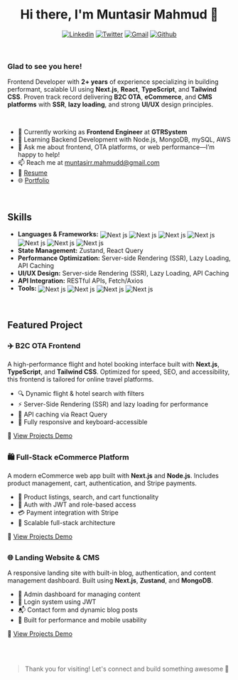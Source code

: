 <h1 align="center">Hi there, I'm Muntasir Mahmud 👋</h1>

<p align="center">
  <a href="https://linkedin.com/in/mahmud-muntasir" target="_blank"><img src="https://img.shields.io/badge/LinkedIn-%230077B5.svg?style=for-the-badge&logo=linkedin&logoColor=white" alt="Linkedin" /></a>
  <a href="https://linkedin.com/in/muntasir-mahmud-151252216" target="_blank"><img src="https://img.shields.io/badge/X-%23000000.svg?style=for-the-badge&logo=X&logoColor=white" alt="Twitter" /></a>
  <a href="mailto:muntasirr.mahmudd@gmail.com" target="_blank"><img src="https://img.shields.io/badge/Gmail-D14836?style=for-the-badge&logo=gmail&logoColor=white" alt="Gmail" /></a>
  <a href="https://github.com/mahmud-muntasir" target="_blank"><img src="https://img.shields.io/badge/GitHub-100000?style=for-the-badge&logo=github&logoColor=white" alt="Github" /></a>
</p>
</br>
<h3>Glad to see you here!</h3>
<p>Frontend Developer with <strong>2+ years</strong> of experience specializing in building performant, 
scalable UI using <strong>Next.js</strong>, <strong>React</strong>, <strong>TypeScript</strong>, and <strong>Tailwind CSS</strong>. Proven track record 
delivering <strong>B2C OTA</strong>, <strong>eCommerce</strong>, and <strong>CMS platforms</strong> with <strong>SSR</strong>, <strong>lazy loading</strong>, and 
strong <strong>UI/UX</strong> design principles.</p>
</br>
<!-- <h2>Talking about Personal Stuffs</h2> -->
<ul>
  <li>💼 Currently working as <strong>Frontend Engineer</strong> at <strong>GTRSystem</strong></li>
  <li>🌱 Learning Backend Development with Node.js, MongoDB, mySQL, AWS</li>
  <li>💬 Ask me about frontend, OTA platforms, or web performance—I’m happy to help!</li>
  <li>📫 Reach me at <a href="mailto:muntasirr.mahmudd@gmail.com">muntasirr.mahmudd@gmail.com</a></li>
  <li>📃 <a href="https://muntasirr.vercel.app/cv.pdf">Resume</a></li>
  <li>🌐 <a href="https://muntasirr.vercel.app/">Portfolio</a></li>
</ul>
</br>
<h2>Skills</h2>
<ul>
  <li><strong>Languages & Frameworks:</strong> <img align="center" src="https://img.shields.io/badge/Next-black?style=for-the-badge&logo=next.js&logoColor=white" alt="Next js"/> <img align="center" src="https://img.shields.io/badge/react-%2320232a.svg?style=for-the-badge&logo=react&logoColor=%2361DAFB" alt="Next js"/> <img align="center" src="https://img.shields.io/badge/typescript-%23007ACC.svg?style=for-the-badge&logo=typescript&logoColor=white" alt="Next js"/> <img align="center" src="https://img.shields.io/badge/javascript-%23323330.svg?style=for-the-badge&logo=javascript&logoColor=%23F7DF1E" alt="Next js"/> <img align="center" src="https://img.shields.io/badge/html5-%23E34F26.svg?style=for-the-badge&logo=html5&logoColor=white" alt="Next js"/> <img align="center" src="https://img.shields.io/badge/css3-%231572B6.svg?style=for-the-badge&logo=css3&logoColor=white" alt="Next js"/> <img align="center" src="https://img.shields.io/badge/tailwindcss-%2338B2AC.svg?style=for-the-badge&logo=tailwind-css&logoColor=white" alt="Next js"/></li>
  <li><strong>State Management:</strong> Zustand, React Query</li>
  <li><strong>Performance Optimization:</strong> Server-side Rendering (SSR), Lazy Loading, API Caching</li>
  <li><strong>UI/UX Design:</strong> Server-side Rendering (SSR), Lazy Loading, API Caching</li>
  <li><strong>API Integration:</strong> RESTful APIs, Fetch/Axios</li>
  <li><strong>Tools:</strong> <img align="center" src="https://img.shields.io/badge/docker-%230db7ed.svg?style=for-the-badge&logo=docker&logoColor=white" alt="Next js"/> <img align="center" src="https://img.shields.io/badge/git-%23F05033.svg?style=for-the-badge&logo=git&logoColor=white" alt="Next js"/> <img align="center" src="https://img.shields.io/badge/Visual%20Studio%20Code-0078d7.svg?style=for-the-badge&logo=visual-studio-code&logoColor=white" alt="Next js"/> <img align="center" src="https://img.shields.io/badge/Postman-FF6C37?style=for-the-badge&logo=postman&logoColor=white" alt="Next js"/></li>
</ul>
</br>
<h2>Featured Project</h2>
<h3>✈️ B2C OTA Frontend</h3>
<p>
A high-performance flight and hotel booking interface built with <strong>Next.js</strong>, <strong>TypeScript</strong>, and <strong>Tailwind CSS</strong>. 
Optimized for speed, SEO, and accessibility, this frontend is tailored for online travel platforms.
</p>
<ul>
   <li>🔍 Dynamic flight & hotel search with filters</li>
  <li>⚡ Server-Side Rendering (SSR) and lazy loading for performance</li>
  <li>💾 API caching via React Query</li>
  <li>📱 Fully responsive and keyboard-accessible</li>
</ul>
<p>🔗 <a href="https://muntasirr.vercel.app/works/b2c-ota-frontend" target="_blank">View Projects Demo</a></p>
<h2></h2>
<h3>🛍️ Full-Stack eCommerce Platform</h3>
<p>
A modern eCommerce web app built with <strong>Next.js</strong> and <strong>Node.js</strong>. Includes product management, cart, authentication, and Stripe payments.
</p>
<ul>
  <li>🛒 Product listings, search, and cart functionality</li>
  <li>🔐 Auth with JWT and role-based access</li>
  <li>💳 Payment integration with Stripe</li>
  <li>🧱 Scalable full-stack architecture</li>
</ul>
<p>🔗 <a href="https://muntasirr.vercel.app/works/fullstack-ecommerce" target="_blank">View Projects Demo</a></p>
<h2></h2>
<h3>🌐 Landing Website & CMS</h3>
<p>
A responsive landing site with built-in blog, authentication, and content management dashboard. Built using <strong>Next.js</strong>, <strong>Zustand</strong>, and <strong>MongoDB</strong>.
</p>
<ul>
  <li>📝 Admin dashboard for managing content</li>
  <li>🔐 Login system using JWT</li>
  <li>📬 Contact form and dynamic blog posts</li>
  <li>🎯 Built for performance and mobile usability</li>
</ul>
<p>🔗 <a href="https://muntasirr.vercel.app/works/landing-site-cms" target="_blank">View Projects Demo</a></p>
</br>
</br>

> Thank you for visiting! Let's connect and build something awesome 🚀
